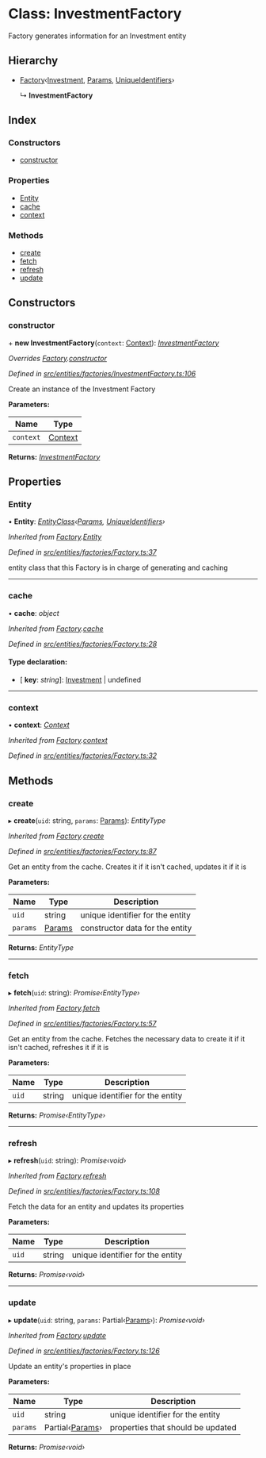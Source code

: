# Class: InvestmentFactory

Factory generates information for an Investment entity

## Hierarchy

- [Factory](_entities_factories_factory_.factory.md)‹[Investment](_entities_investment_.investment.md), [Params](../interfaces/_entities_investment_.params.md), [UniqueIdentifiers](../interfaces/_entities_investment_.uniqueidentifiers.md)›

  ↳ **InvestmentFactory**

## Index

### Constructors

- [constructor](_entities_factories_investmentfactory_.investmentfactory.md#constructor)

### Properties

- [Entity](_entities_factories_investmentfactory_.investmentfactory.md#entity)
- [cache](_entities_factories_investmentfactory_.investmentfactory.md#cache)
- [context](_entities_factories_investmentfactory_.investmentfactory.md#context)

### Methods

- [create](_entities_factories_investmentfactory_.investmentfactory.md#create)
- [fetch](_entities_factories_investmentfactory_.investmentfactory.md#fetch)
- [refresh](_entities_factories_investmentfactory_.investmentfactory.md#refresh)
- [update](_entities_factories_investmentfactory_.investmentfactory.md#update)

## Constructors

### constructor

\+ **new InvestmentFactory**(`context`: [Context](_context_.context.md)): _[InvestmentFactory](_entities_factories_investmentfactory_.investmentfactory.md)_

_Overrides [Factory](_entities_factories_factory_.factory.md).[constructor](_entities_factories_factory_.factory.md#constructor)_

_Defined in [src/entities/factories/InvestmentFactory.ts:106](https://github.com/PolymathNetwork/polymath-sdk/blob/660aba8/src/entities/factories/InvestmentFactory.ts#L106)_

Create an instance of the Investment Factory

**Parameters:**

| Name      | Type                            |
| --------- | ------------------------------- |
| `context` | [Context](_context_.context.md) |

**Returns:** _[InvestmentFactory](_entities_factories_investmentfactory_.investmentfactory.md)_

## Properties

### Entity

• **Entity**: _[EntityClass](../interfaces/_entities_factories_factory_.entityclass.md)‹[Params](../interfaces/_entities_investment_.params.md), [UniqueIdentifiers](../interfaces/_entities_investment_.uniqueidentifiers.md)›_

_Inherited from [Factory](_entities_factories_factory_.factory.md).[Entity](_entities_factories_factory_.factory.md#entity)_

_Defined in [src/entities/factories/Factory.ts:37](https://github.com/PolymathNetwork/polymath-sdk/blob/660aba8/src/entities/factories/Factory.ts#L37)_

entity class that this Factory is in charge of generating and caching

---

### cache

• **cache**: _object_

_Inherited from [Factory](_entities_factories_factory_.factory.md).[cache](_entities_factories_factory_.factory.md#cache)_

_Defined in [src/entities/factories/Factory.ts:28](https://github.com/PolymathNetwork/polymath-sdk/blob/660aba8/src/entities/factories/Factory.ts#L28)_

#### Type declaration:

- \[ **key**: _string_\]: [Investment](_entities_investment_.investment.md) | undefined

---

### context

• **context**: _[Context](_context_.context.md)_

_Inherited from [Factory](_entities_factories_factory_.factory.md).[context](_entities_factories_factory_.factory.md#context)_

_Defined in [src/entities/factories/Factory.ts:32](https://github.com/PolymathNetwork/polymath-sdk/blob/660aba8/src/entities/factories/Factory.ts#L32)_

## Methods

### create

▸ **create**(`uid`: string, `params`: [Params](../interfaces/_entities_investment_.params.md)): _EntityType_

_Inherited from [Factory](_entities_factories_factory_.factory.md).[create](_entities_factories_factory_.factory.md#create)_

_Defined in [src/entities/factories/Factory.ts:87](https://github.com/PolymathNetwork/polymath-sdk/blob/660aba8/src/entities/factories/Factory.ts#L87)_

Get an entity from the cache. Creates it if it isn't cached, updates it if it is

**Parameters:**

| Name     | Type                                                    | Description                      |
| -------- | ------------------------------------------------------- | -------------------------------- |
| `uid`    | string                                                  | unique identifier for the entity |
| `params` | [Params](../interfaces/_entities_investment_.params.md) | constructor data for the entity  |

**Returns:** _EntityType_

---

### fetch

▸ **fetch**(`uid`: string): _Promise‹EntityType›_

_Inherited from [Factory](_entities_factories_factory_.factory.md).[fetch](_entities_factories_factory_.factory.md#fetch)_

_Defined in [src/entities/factories/Factory.ts:57](https://github.com/PolymathNetwork/polymath-sdk/blob/660aba8/src/entities/factories/Factory.ts#L57)_

Get an entity from the cache. Fetches the necessary data to create it if it isn't cached, refreshes it if it is

**Parameters:**

| Name  | Type   | Description                      |
| ----- | ------ | -------------------------------- |
| `uid` | string | unique identifier for the entity |

**Returns:** _Promise‹EntityType›_

---

### refresh

▸ **refresh**(`uid`: string): _Promise‹void›_

_Inherited from [Factory](_entities_factories_factory_.factory.md).[refresh](_entities_factories_factory_.factory.md#refresh)_

_Defined in [src/entities/factories/Factory.ts:108](https://github.com/PolymathNetwork/polymath-sdk/blob/660aba8/src/entities/factories/Factory.ts#L108)_

Fetch the data for an entity and updates its properties

**Parameters:**

| Name  | Type   | Description                      |
| ----- | ------ | -------------------------------- |
| `uid` | string | unique identifier for the entity |

**Returns:** _Promise‹void›_

---

### update

▸ **update**(`uid`: string, `params`: Partial‹[Params](../interfaces/_entities_investment_.params.md)›): _Promise‹void›_

_Inherited from [Factory](_entities_factories_factory_.factory.md).[update](_entities_factories_factory_.factory.md#update)_

_Defined in [src/entities/factories/Factory.ts:126](https://github.com/PolymathNetwork/polymath-sdk/blob/660aba8/src/entities/factories/Factory.ts#L126)_

Update an entity's properties in place

**Parameters:**

| Name     | Type                                                             | Description                       |
| -------- | ---------------------------------------------------------------- | --------------------------------- |
| `uid`    | string                                                           | unique identifier for the entity  |
| `params` | Partial‹[Params](../interfaces/_entities_investment_.params.md)› | properties that should be updated |

**Returns:** _Promise‹void›_
